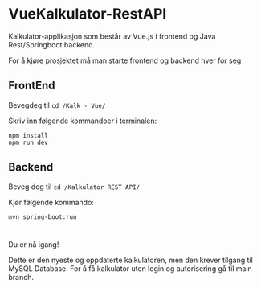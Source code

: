 # VueKalkulator-RestAPI
Kalkulator-applikasjon som består av Vue.js i frontend og Java Rest/Springboot backend.

For å kjøre prosjektet må man starte frontend og backend hver for seg

## FrontEnd
Bevegdeg til ``cd /Kalk - Vue/`` 

Skriv inn følgende kommandoer i terminalen:
```
npm install
npm run dev
```

## Backend
Beveg deg til ``cd /Kalkulator REST API/ `` 

Kjør følgende kommando:
```
mvn spring-boot:run
```
#
Du er nå igang!

Dette er den nyeste og oppdaterte kalkulatoren, men den krever tilgang til MySQL Database. For å få kalkulator uten login og autorisering gå til main branch.
